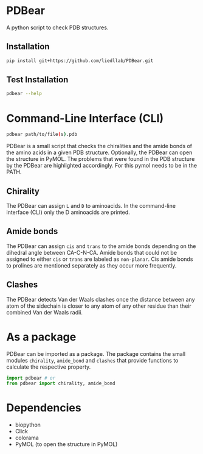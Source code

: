# PDBear

A python script to check PDB structures.

## Installation

```bash
pip install git+https://github.com/liedllab/PDBear.git
```

## Test Installation

```bash
pdbear --help
```

# Command-Line Interface (CLI)
```bash
pdbear path/to/file(s).pdb
```

PDBear is a small script that checks the chiralities and the amide bonds of the amino acids in a 
given PDB structure. Optionally, the PDBear can open the structure in PyMOL. The problems that were
found in the PDB structure by the PDBear are highlighted accordingly. For this pymol needs to be in
the PATH.

## Chirality

The PDBear can assign `L` and `D` to aminoacids. In the command-line interface (CLI) only the D
aminoacids are printed.

## Amide bonds

The PDBear can assign `cis` and `trans` to the amide bonds depending on the dihedral angle between
CA-C-N-CA. Amide bonds that could not be assigned to either `cis` or `trans` are labeled as
`non-planar`.
Cis amide bonds to prolines are mentioned separately as they occur more frequently.

## Clashes

The PDBear detects Van der Waals clashes once the distance between any atom of the sidechain is
closer to any atom of any other residue than their combined Van der Waals radii.

# As a package

PDBear can be imported as a package. The package contains the small modules `chirality`,
`amide_bond` and `clashes` that provide functions to calculate the respective property.

```python
import pdbear # or
from pdbear import chirality, amide_bond
```

# Dependencies

- biopython
- Click
- colorama
- PyMOL (to open the structure in PyMOL)
